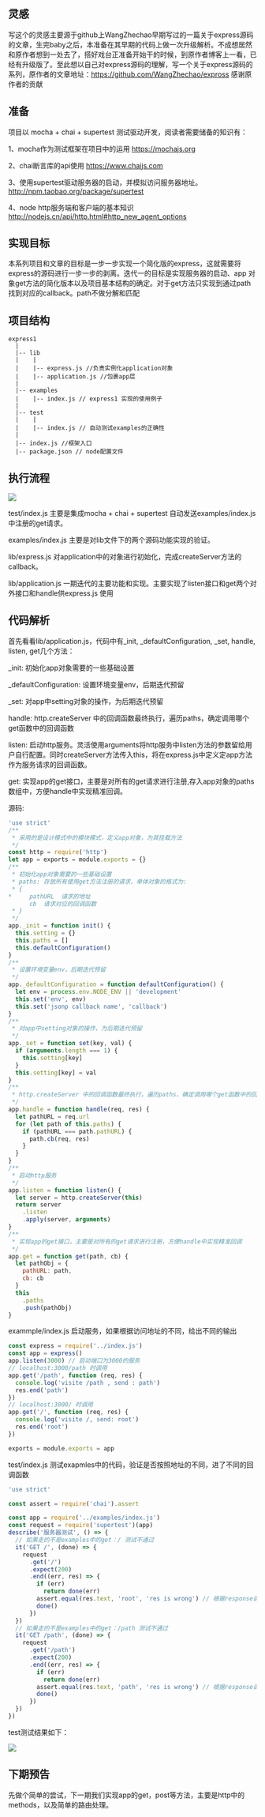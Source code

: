 ## 灵感

写这个的灵感主要源于github上WangZhechao早期写过的一篇关于express源码的文章，生完baby之后，本准备在其早期的代码上做一次升级解析。不成想居然和原作者想到一处去了，搭好戏台正准备开始干的时候，到原作者博客上一看，已经有升级版了。至此想以自己对express源码的理解，写一个关于express源码的系列，原作者的文章地址：https://github.com/WangZhechao/expross   感谢原作者的贡献
## 准备

项目以 mocha + chai + supertest 测试驱动开发，阅读者需要储备的知识有：

1、mocha作为测试框架在项目中的运用 https://mochajs.org

2、chai断言库的api使用 https://www.chaijs.com

3、使用supertest驱动服务器的启动，并模拟访问服务器地址。http://npm.taobao.org/package/supertest

4、node http服务端和客户端的基本知识 http://nodejs.cn/api/http.html#http_new_agent_options
## 实现目标
本系列项目和文章的目标是一步一步实现一个简化版的express，这就需要将express的源码进行一步一步的剥离。迭代一的目标是实现服务器的启动、app 对象get方法的简化版本以及项目基本结构的确定。对于get方法只实现到通过path找到对应的callback。path不做分解和匹配

## 项目结构
```jsvascript
express1
  |
  |-- lib
  |    |
  |    |-- express.js //负责实例化application对象
  |    |-- application.js //包裹app层
  |
  |-- examples
  |    |-- index.js // express1 实现的使用例子
  |
  |-- test
  |    |
  |    |-- index.js // 自动测试examples的正确性
  |
  |-- index.js //框架入口
  |-- package.json // node配置文件

```

## 执行流程


![](https://user-gold-cdn.xitu.io/2019/11/29/16eb5be0c486c681?w=1618&h=694&f=png&s=117279)

test/index.js 主要是集成mocha + chai + supertest 自动发送examples/index.js中注册的get请求。

examples/index.js 主要是对lib文件下的两个源码功能实现的验证。

lib/express.js 对application中的对象进行初始化，完成createServer方法的callback。

lib/application.js 一期迭代的主要功能和实现。主要实现了listen接口和get两个对外接口和handle供express.js 使用
## 代码解析
首先看看lib/application.js，代码中有_init, _defaultConfiguration, _set, handle, listen, get几个方法：

_init:  初始化app对象需要的一些基础设置

_defaultConfiguration: 设置环境变量env，后期迭代预留

_set: 对app中setting对象的操作，为后期迭代预留

handle: http.createServer 中的回调函数最终执行，遍历paths，确定调用哪个get函数中的回调函数

listen: 启动http服务。灵活使用arguments将http服务中listen方法的参数留给用户自行配置。同时createServer方法传入this，将在express.js中定义定app方法作为服务请求的回调函数。

get: 实现app的get接口，主要是对所有的get请求进行注册,存入app对象的paths数组中，方便handle中实现精准回调。

源码:
```javascript
'use strict'
/**
 * 采用的是设计模式中的模块模式，定义app对象，为其挂载方法
 */
const http = require('http')
let app = exports = module.exports = {}
/**
 * 初始化app对象需要的一些基础设置
 * paths: 存放所有使用get方法注册的请求，单体对象的格式为:
 * {
*     pathURL  请求的地址
      cb  请求对应的回调函数
 * }
 */
app._init = function init() {
  this.setting = {}
  this.paths = []
  this.defaultConfiguration()
}
/**
 * 设置环境变量env，后期迭代预留
 */
app._defaultConfiguration = function defaultConfiguration() {
  let env = process.env.NODE_ENV || 'development'
  this.set('env', env)
  this.set('jsonp callback name', 'callback')
}
/**
 * 对app中setting对象的操作，为后期迭代预留
 */
app._set = function set(key, val) {
  if (arguments.length === 1) {
    this.setting[key]
  }
  this.setting[key] = val
}
/**
 * http.createServer 中的回调函数最终执行，遍历paths，确定调用哪个get函数中的回调函数
 */
app.handle = function handle(req, res) {
  let pathURL = req.url
  for (let path of this.paths) {
    if (pathURL === path.pathURL) {
      path.cb(req, res)
    }
  }
}
/**
 * 启动http服务
 */
app.listen = function listen() {
  let server = http.createServer(this)
  return server
    .listen
    .apply(server, arguments)
}
/**
 * 实现app的get接口，主要是对所有的get请求进行注册，方便handle中实现精准回调
 */
app.get = function get(path, cb) {
  let pathObj = {
    pathURL: path,
    cb: cb
  }
  this
    .paths
    .push(pathObj)
}
```

exammple/index.js 启动服务，如果根据访问地址的不同，给出不同的输出
```javascript
const express = require('../index.js')
const app = express()
app.listen(3000) // 启动端口为3000的服务
// localhost:3000/path 时调用
app.get('/path', function (req, res) {
  console.log('visite /path , send : path')
  res.end('path')
})
// localhost:3000/ 时调用
app.get('/', function (req, res) {
  console.log('visite /, send: root')
  res.end('root')
})

exports = module.exports = app
```
test/index.js 测试exapmles中的代码，验证是否按照地址的不同，进了不同的回调函数

```javascript
'use strict'

const assert = require('chai').assert

const app = require('../examples/index.js')
const request = require('supertest')(app)
describe('服务器测试', () => {
  // 如果走的不是examples中的get：/ 测试不通过
  it('GET /', (done) => {
    request
      .get('/')
      .expect(200)
      .end((err, res) => {
        if (err)
          return done(err)
        assert.equal(res.text, 'root', 'res is wrong') // 根据response调用end方法时的输出为: root
        done()
      })
  })
  // 如果走的不是examples中的get：/path 测试不通过
  it('GET /path', (done) => {
    request
      .get('/path')
      .expect(200)
      .end((err, res) => {
        if (err)
          return done(err)
        assert.equal(res.text, 'path', 'res is wrong') // 根据response调用end方法时的输出为: path
        done()
      })
  })
})


```

test测试结果如下：

![](https://user-gold-cdn.xitu.io/2019/11/29/16eb5f350d6cb502?w=1098&h=510&f=png&s=53188)

## 下期预告
先做个简单的尝试，下一期我们实现app的get，post等方法，主要是http中的methods，以及简单的路由处理。